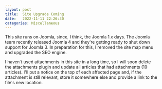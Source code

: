 ```yaml
---
layout: post
title:  Site Upgrade Coming
date:   2022-11-11 22:26:30
categories: Miscellaneous
---
```

This site runs on Joomla, since, I think, the Joomla 1.x days. The Joomla team recently released Joomla 4 and they're getting ready to shut down support for Joomla 3. In preparation for this, I removed the site map menu and upgraded the SEO engine.

I haven't used attachments in this site in a long time, so I will soon delete the attachments plugin and update all articles that had attachments (10 articles). I'll put a notice on the top of each affected page and, if the attachment is still relevant, store it somewhere else and provide a link to the file's new location.